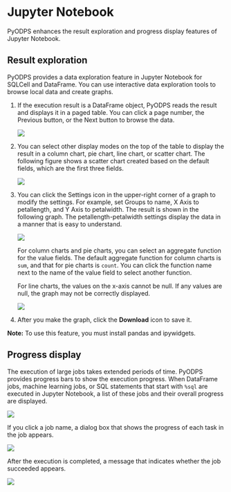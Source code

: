 # Jupyter Notebook

PyODPS enhances the result exploration and progress display features of Jupyter Notebook.

## Result exploration

PyODPS provides a data exploration feature in Jupyter Notebook for SQLCell and DataFrame. You can use interactive data exploration tools to browse local data and create graphs.

1.  If the execution result is a DataFrame object, PyODPS reads the result and displays it in a paged table. You can click a page number, the Previous button, or the Next button to browse the data.

    ![](https://static-aliyun-doc.oss-cn-hangzhou.aliyuncs.com/assets/img/en-US/5095290061/p11733.png)

2.  You can select other display modes on the top of the table to display the result in a column chart, pie chart, line chart, or scatter chart. The following figure shows a scatter chart created based on the default fields, which are the first three fields.

    ![](https://static-aliyun-doc.oss-cn-hangzhou.aliyuncs.com/assets/img/en-US/5095290061/p11734.png)

3.  You can click the Settings icon in the upper-right corner of a graph to modify the settings. For example, set Groups to name, X Axis to petallength, and Y Axis to petalwidth. The result is shown in the following graph. The petallength-petalwidth settings display the data in a manner that is easy to understand.

    ![](https://static-aliyun-doc.oss-cn-hangzhou.aliyuncs.com/assets/img/en-US/6095290061/p11735.png)

    For column charts and pie charts, you can select an aggregate function for the value fields. The default aggregate function for column charts is `sum`, and that for pie charts is `count`. You can click the function name next to the name of the value field to select another function.

    For line charts, the values on the x-axis cannot be null. If any values are null, the graph may not be correctly displayed.

    ![](https://static-aliyun-doc.oss-cn-hangzhou.aliyuncs.com/assets/img/en-US/6095290061/p11736.png)

4.  After you make the graph, click the **Download** icon to save it.

**Note:** To use this feature, you must install pandas and ipywidgets.

## Progress display

The execution of large jobs takes extended periods of time. PyODPS provides progress bars to show the execution progress. When DataFrame jobs, machine learning jobs, or SQL statements that start with `%sql` are executed in Jupyter Notebook, a list of these jobs and their overall progress are displayed.

![](https://static-aliyun-doc.oss-cn-hangzhou.aliyuncs.com/assets/img/en-US/6095290061/p11737.png)

If you click a job name, a dialog box that shows the progress of each task in the job appears.

![](https://static-aliyun-doc.oss-cn-hangzhou.aliyuncs.com/assets/img/en-US/6095290061/p11738.png)

After the execution is completed, a message that indicates whether the job succeeded appears.

![](https://static-aliyun-doc.oss-cn-hangzhou.aliyuncs.com/assets/img/en-US/6095290061/p11739.png)

